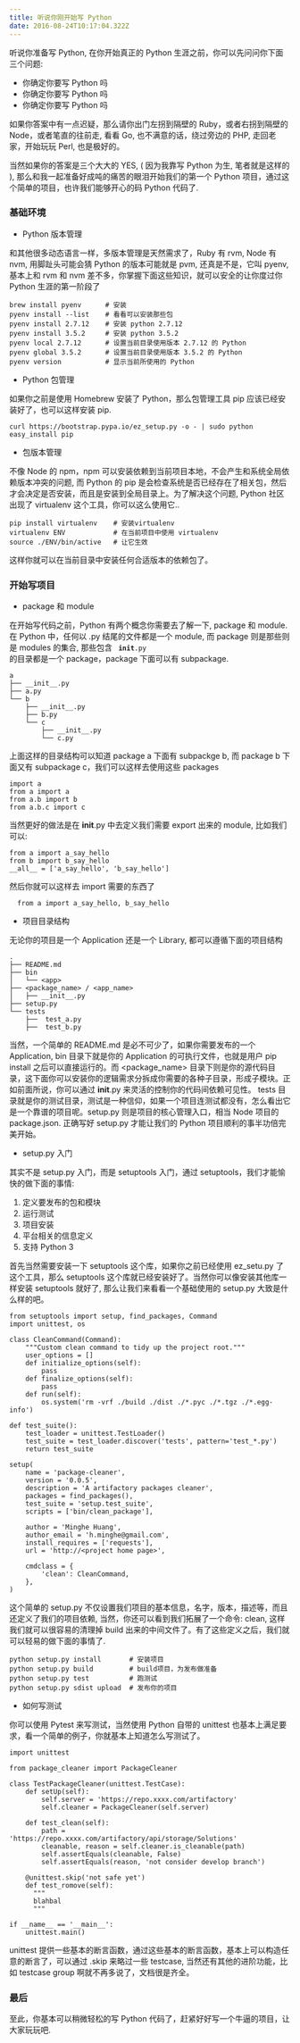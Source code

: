 ```yaml
---
title: 听说你刚开始写 Python
date: 2016-08-24T10:17:04.322Z
---
```


听说你准备写 Python, 在你开始真正的 Python 生涯之前，你可以先问问你下面三个问题:

* 你确定你要写 Python 吗
* 你确定你要写 Python 吗
* 你确定你要写 Python 吗

如果你答案中有一点迟疑，那么请你出门左拐到隔壁的 Ruby，或者右拐到隔壁的 Node，或者笔直的往前走, 看看 Go, 也不满意的话，绕过旁边的 PHP, 走回老家，开始玩玩 Perl, 也是极好的。

当然如果你的答案是三个大大的 YES, ( 因为我靠写 Python 为生, 笔者就是这样的 ), 那么和我一起准备好成吨的痛苦的眼泪开始我们的第一个 Python 项目，通过这个简单的项目，也许我们能够开心的码 Python 代码了.

### 基础环境

* Python 版本管理

和其他很多动态语言一样，多版本管理是天然需求了，Ruby 有 rvm, Node 有 nvm, 用脚趾头可能会猜 Python 的版本可能就是 pvm, 还真是不是，它叫 pyenv, 基本上和 rvm 和 nvm 差不多，你掌握下面这些知识，就可以安全的让你度过你 Python 生涯的第一阶段了

```
brew install pyenv      # 安装
pyenv install --list    # 看看可以安装那些包
pyenv install 2.7.12    # 安装 python 2.7.12
pyenv install 3.5.2     # 安装 python 3.5.2
pyenv local 2.7.12      # 设置当前目录使用版本 2.7.12 的 Python
pyenv global 3.5.2      # 设置当前目录使用版本 3.5.2 的 Python
pyenv version           # 显示当前所使用的 Python
```

* Python 包管理

如果你之前是使用 Homebrew 安装了 Python，那么包管理工具 pip 应该已经安装好了，也可以这样安装 pip.

```
curl https://bootstrap.pypa.io/ez_setup.py -o - | sudo python
easy_install pip
```

* 包版本管理

不像 Node 的 npm，npm 可以安装依赖到当前项目本地，不会产生和系统全局依赖版本冲突的问题, 而 Python 的 pip 是会检查系统是否已经存在了相关包，然后才会决定是否安装，而且是安装到全局目录上。为了解决这个问题, Python 社区出现了 virtualenv 这个工具，你可以这么使用它..

```
pip install virtualenv    # 安装virtualenv
virtualenv ENV            # 在当前项目中使用 virtualenv
source ./ENV/bin/active   # 让它生效
```

这样你就可以在当前目录中安装任何合适版本的依赖包了。

### 开始写项目

* package 和 module

在开始写代码之前，Python 有两个概念你需要去了解一下, package 和 module. 在 Python 中，任何以 .py 结尾的文件都是一个 module, 而 package 则是那些则是 modules 的集合, 那些包含 <code> __init__.py </code> 的目录都是一个 package，package 下面可以有 subpackage.

```
a
├── __init__.py
├── a.py
└── b
    ├── __init__.py
    ├── b.py
    └── c
        ├── __init__.py
        └── c.py

```

上面这样的目录结构可以知道 package a 下面有 subpackge b, 而 package b 下面又有 subpackage c，我们可以这样去使用这些 packages

```
import a
from a import a
from a.b import b
from a.b.c import c
```
当然更好的做法是在 __init__.py 中去定义我们需要 export 出来的 module, 比如我们可以:

```
from a import a_say_hello
from b import b_say_hello
__all__ = ['a_say_hello', 'b_say_hello']
```

然后你就可以这样去 import 需要的东西了

```
  from a import a_say_hello, b_say_hello
```

* 项目目录结构

无论你的项目是一个 Application 还是一个 Library, 都可以遵循下面的项目结构

```
.
├── README.md
├── bin
│   └── <app>
├── <package_name> / <app_name>
│   ├── __init__.py
├── setup.py
└── tests
    ├──  test_a.py
    ├──  test_b.py
```

当然，一个简单的 README.md 是必不可少了，如果你需要发布的一个 Application, bin 目录下就是你的 Application 的可执行文件，也就是用户 pip install <your package> 之后可以直接运行的。而 <package_name> 目录下则是你的源代码目录，这下面你可以安装你的逻辑需求分拆成你需要的各种子目录，形成子模块。正如前面所说，你可以通过 __init__.py 来灵活的控制你的代码间依赖可见性。 tests 目录就是你的测试目录，测试是一种信仰，如果一个项目连测试都没有，怎么看出它是一个靠谱的项目呢。setup.py 则是项目的核心管理入口，相当 Node 项目的 package.json. 正确写好 setup.py 才能让我们的 Python 项目顺利的事半功倍完美开始。

* setup.py 入门

其实不是 setup.py 入门，而是 setuptools 入门，通过 setuptools，我们才能愉快的做下面的事情:
  1. 定义要发布的包和模块
  2. 运行测试
  3. 项目安装
  4. 平台相关的信息定义
  5. 支持 Python 3

首先当然需要安装一下 setuptools 这个库，如果你之前已经使用 ez_setu.py 了这个工具，那么 setuptools 这个库就已经安装好了。当然你可以像安装其他库一样安装 setuptools 就好了, 那么让我们来看看一个基础使用的 setup.py 大致是什么样的吧。

```
from setuptools import setup, find_packages, Command
import unittest, os

class CleanCommand(Command):
    """Custom clean command to tidy up the project root."""
    user_options = []
    def initialize_options(self):
        pass
    def finalize_options(self):
        pass
    def run(self):
        os.system('rm -vrf ./build ./dist ./*.pyc ./*.tgz ./*.egg-info')

def test_suite():
    test_loader = unittest.TestLoader()
    test_suite = test_loader.discover('tests', pattern='test_*.py')
    return test_suite

setup(
    name = 'package-cleaner',
    version = '0.0.5',
    description = 'A artifactory packages cleaner',
    packages = find_packages(),
    test_suite = 'setup.test_suite',
    scripts = ['bin/clean_package'],

    author = 'Minghe Huang',
    author_email = 'h.minghe@gmail.com',
    install_requires = ['requests'],
    url = 'http://<project home page>',

    cmdclass = {
        'clean': CleanCommand,
    },
)
```

这个简单的 setup.py 不仅设置我们项目的基本信息，名字，版本，描述等，而且还定义了我们的项目依赖, 当然，你还可以看到我们拓展了一个命令: clean, 这样我们就可以很容易的清理掉 build 出来的中间文件了。有了这些定义之后，我们就可以轻易的做下面的事情了.

```
python setup.py install       # 安装项目
python setup.py build         # build项目，为发布做准备
python setup.py test          # 跑测试
python setup.py sdist upload  # 发布你的项目
```

* 如何写测试

你可以使用 Pytest 来写测试，当然使用 Python 自带的 unittest 也基本上满足要求，看一个简单的例子，你就基本上知道怎么写测试了。

```
import unittest

from package_cleaner import PackageCleaner

class TestPackageCleaner(unittest.TestCase):
    def setUp(self):
        self.server = 'https://repo.xxxx.com/artifactory'
        self.cleaner = PackageCleaner(self.server)

    def test_clean(self):
        path = 'https://repo.xxxx.com/artifactory/api/storage/Solutions'
        cleanable, reason = self.cleaner.is_cleanable(path)
        self.assertEquals(cleanable, False)
        self.assertEquals(reason, 'not consider develop branch')

    @unittest.skip('not safe yet')
    def test_romove(self):
      """
      blahbal
      """

if __name__ == '__main__':
    unittest.main()
```

unittest 提供一些基本的断言函数，通过这些基本的断言函数，基本上可以构造任意的断言了，可以通过 .skip 来略过一些 testcase, 当然还有其他的进阶功能，比如 testcase group 啊就不再多说了，文档很是齐全。

### 最后

至此，你基本可以稍微轻松的写 Python 代码了，赶紧好好写一个牛逼的项目，让大家玩玩吧.
